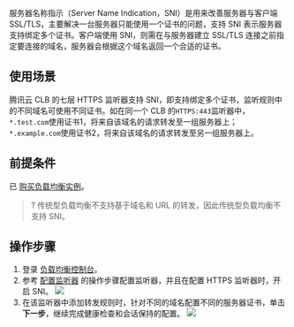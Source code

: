 服务器名称指示（Server Name Indication，SNI）是用来改善服务器与客户端 SSL/TLS，主要解决一台服务器只能使用一个证书的问题，支持 SNI 表示服务器支持绑定多个证书。客户端使用 SNI，则需在与服务器建立 SSL/TLS 连接之前指定要连接的域名，服务器会根据这个域名返回一个合适的证书。

## 使用场景
腾讯云 CLB 的七层 HTTPS 监听器支持 SNI，即支持绑定多个证书，监听规则中的不同域名可使用不同证书。如在同一个 CLB 的`HTTPS:443`监听器中，`*.test.com`使用证书1，将来自该域名的请求转发至一组服务器上；`*.example.com`使用证书2，将来自该域名的请求转发至另一组服务器上。

## 前提条件
已 [购买负载均衡实例](https://buy.cloud.tencent.com/lb)。
>? 传统型负载均衡不支持基于域名和 URL 的转发，因此传统型负载均衡不支持 SNI。
>

## 操作步骤
1. 登录 [负载均衡控制台](https://console.cloud.tencent.com/clb)。
2. 参考 [配置监听器](https://cloud.tencent.com/document/product/214/36385#.E6.AD.A5.E9.AA.A42.EF.BC.9A.E9.85.8D.E7.BD.AE.E7.9B.91.E5.90.AC.E5.99.A8) 的操作步骤配置监听器，并且在配置 HTTPS 监听器时，开启 SNI。
![](https://main.qcloudimg.com/raw/1665fb3a16b95979e92bff414a36912e.png)
2. 在该监听器中添加转发规则时，针对不同的域名配置不同的服务器证书，单击**下一步**，继续完成健康检查和会话保持的配置。
![](https://main.qcloudimg.com/raw/b0bd94e55549242a97ca22a1d735597d.png)
